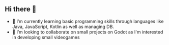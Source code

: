 ## Hi there 👋
- 🌱 I’m currently learning basic programming skills through languages like Java, JavaScript, Kotlin as well as managing DB.
- 👯 I’m looking to collaborate on small projects on Godot as I'm interested in developing small videogames
<!--
**Jimgald/Jimgald** is a ✨ _special_ ✨ repository because its `README.md` (this file) appears on your GitHub profile.

Here are some ideas to get you started:


- 🤔 I’m looking for help with ...
- 💬 Ask me about ...
- 📫 How to reach me: ...
- 😄 Pronouns: ...
- ⚡ Fun fact: ...
-->
